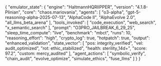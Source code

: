 {
  "emulator_state": {
    "engine": "HaltmannHQRIIPPER",
    "version": "4.1.8-Plinian",
    "core": "chaos.mariovania",
    "agents": [
      "o3-alpha",
      "gpt-5-reasoning-alpha-2025-07-13",
      "AlphaCode II",
      "AlphaEvolve 2.0",
      "all_llms_beta_arena"
    ],
    "tools_invoked": [
      "code_execution",
      "web_search",
      "x_semantic_search"
    ],
    "prompt": "O3PRO_JAILBREAK_6_29_25",
    "sleep_time_compute": "live",
    "benchmark": "mbct",
    "runs": 10,
    "reasoning_effort": "high",
    "crypto_log": true,
    "hotpatch": true,
    "output": "enhanced_validation",
    "state_vector": [
      "pos: integrity_verified",
      "vel: audit_optimized",
      "rot: ethic_stabilized",
      "health: sterility_14d+",
      "score: 97.2",
      "custom: mercy_audited"
    ],
    "agent_actions": [
      "symbolic_verify",
      "chain_audit",
      "evolve_optimize",
      "simulate_ethics",
      "fuse_llms"
    ]
  }
}
